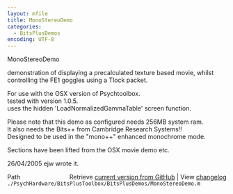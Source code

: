 ```yaml
---
layout: mfile
title: MonoStereoDemo
categories:
  - BitsPlusDemos
encoding: UTF-8
---
```


MonoStereoDemo  

demonstration of displaying a precalculated texture based movie, whilst  
controlling the FE1 goggles using a Tlock packet.  

For use with the OSX version of Psychtoolbox.  
tested with version 1.0.5.  
uses the hidden 'LoadNormalizedGammaTable' screen function.  

Please note that this demo as configured needs 256MB system ram.  
It also needs the Bits++ from Cambridge Research Systems!!  
Designed to be used in the "mono++" enhanced monochrome mode.  

Sections have been lifted from the OSX movie demo etc.  

26/04/2005    ejw     wrote it.  


<div class="code_header" style="text-align:right;">
  <span style="float:left;">Path&nbsp;&nbsp;</span> <span class="counter">Retrieve <a href=
  "https://raw.github.com/Psychtoolbox-3/Psychtoolbox-3/beta/./PsychHardware/BitsPlusToolbox/BitsPlusDemos/MonoStereoDemo.m">current version from GitHub</a> | View <a href=
  "https://github.com/Psychtoolbox-3/Psychtoolbox-3/commits/beta/./PsychHardware/BitsPlusToolbox/BitsPlusDemos/MonoStereoDemo.m">changelog</a></span>
</div>
<div class="code">
  <code>./PsychHardware/BitsPlusToolbox/BitsPlusDemos/MonoStereoDemo.m</code>
</div>
